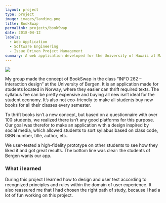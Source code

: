 ```yaml
---
layout: project
type: project
image: images/landing.png
title: BookSwap
permalink: projects/bookSwap
date: 2018-04-12
labels:
  - Web Application
  - Software Engineering
  - Issue Driven Project Management
summary: A web application developed for the University of Hawaii at Manoa community, helping students finding suitable study spots.
---
```


<img class="ui medium right floated rounded image" src="{{ site.baseurl }}/images/landing.png">

My group made the concept of BookSwap in the class “INFO 262 – Interaction design” at the University of Bergen. It is an application made for students located in Norway, where they easier can thrift required texts. The syllabus fee can be pretty expensive and buying all new isn’t ideal for the student economy. It’s also not eco-friendly to make all students buy new books for all their classes every semester. 

To thrift books isn’t a new concept, but based on a questionnaire with over 100 students, we realized there isn’t any good platforms for this purpose. Our goal was therefor to make an application with a design inspired by social media, which allowed students to sort syllabus based on class code, ISBN number, title, author, etc.. 

We user-tested a high-fidelity prototype on other students to see how they liked it and got great results. The bottom line was clear: the students of Bergen wants our app.

<h3> What i learned </h3>
During this project I learned how to design and user test according to recognized principles and rules within the domain of user experience. It also reassured me that I had chosen the right path of study, because I had a lot of fun working on this project.



